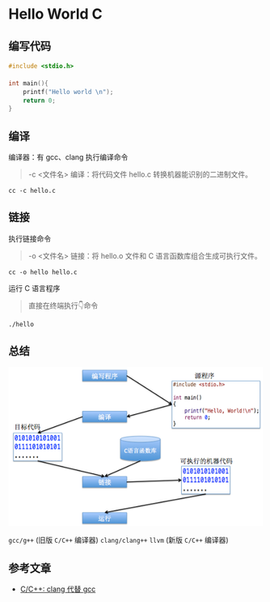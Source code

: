 # Hello World C

## 编写代码

```c
#include <stdio.h>

int main(){
    printf("Hello world \n");
    return 0;
}
```

## 编译

编译器：有 gcc、clang
执行编译命令
> -c <文件名>
> 编译：将代码文件 hello.c 转换机器能识别的二进制文件。

```shell
cc -c hello.c
```

## 链接

执行链接命令
> -o <文件名>
> 链接：将 hello.o 文件和 C 语言函数库组合生成可执行文件。

```shell
cc -o hello hello.c
```

运行 C 语言程序
>直接在终端执行👇命令

```shell
./hello
```

## 总结

![C语言开发编译](./C开发编译.png)

`gcc/g++` (旧版 `C/C++` 编译器)
`clang/clang++` `llvm` (新版 `C/C++` 编译器)

## 参考文章

* [C/C++: clang 代替 gcc](https://fzheng.me/2016/03/15/clang-gcc/)
